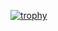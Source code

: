 [![trophy](https://github-profile-trophy.vercel.app/?username=zds-d&theme=onedark)](https://github.com/ryo-ma/github-profile-trophy)
